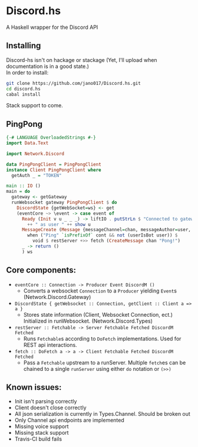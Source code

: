 # Discord.hs
A Haskell wrapper for the Discord API

## Installing
Discord-hs isn't on hackage or stackage (Yet, I'll upload when documentation is in a good state.)  
In order to install:
```sh
git clone https://github.com/jano017/Discord.hs.git
cd discord.hs
cabal install
```
Stack support to come.

## PingPong
```haskell
{-# LANGUAGE OverloadedStrings #-}
import Data.Text

import Network.Discord

data PingPongClient = PingPongClient
instance Client PingPongClient where
  getAuth _ = "TOKEN"

main :: IO ()
main = do
  gateway <- getGateway
  runWebsocket gateway PingPongClient $ do
    DiscordState {getWebSocket=ws} <- get
    (eventCore ~> \event -> case event of
      Ready (Init v u _ _ _) -> liftIO . putStrLn $ "Connected to gateway v"++show v
        ++ " as user " ++ show u
      MessageCreate (Message {messageChannel=chan, messageAuthor=user, messageContent=cont}) ->
        when ("Ping" `isPrefixOf` cont && not (userIsBot user)) $
          void $ restServer +>> fetch (CreateMessage chan "Pong!")
      _ -> return ()
      ) ws
```

## Core components:
- `eventCore :: Connection -> Producer Event DiscordM ()`
  - Converts a websocket `Connection` to a `Producer` yielding `Event`s (Network.Discord.Gateway)
- `DiscordState { getWebsocket :: Connection, getClient :: Client a => a }`
  - Stores state information (Client, Websocket Connection, ect.) Initialized in runWebsocket. (Network.Discord.Types)
- `restServer :: Fetchable -> Server Fetchable Fetched DiscordM Fetched`
  - Runs `Fetchable`s according to `DoFetch` implementations. Used for REST api interactions.
- `fetch :: DoFetch a -> a -> Client Fetchable Fetched DiscordM Fetched`
  - Pass a `Fetchable` upstream to a runServer. Multiple `fetch`es can be chained to a single `runServer` using
    either `do` notation or `(>>)`

## Known issues:
- Init isn't parsing correctly
- Client doesn't close correctly
- All json serialization is currently in Types.Channel. Should be broken out
- Only Channel api endpoints are implemented
- Missing voice support
- Missing stack support
- Travis-CI build fails

